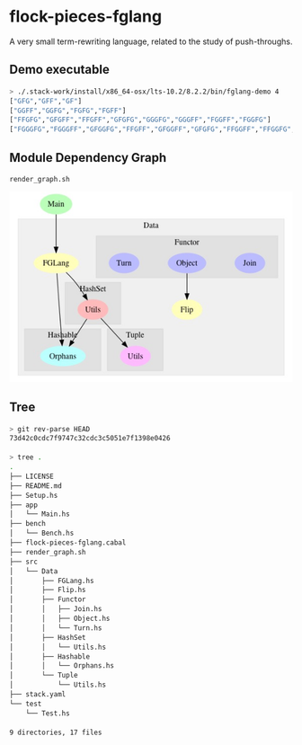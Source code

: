 # flock-pieces-fglang

A very small term-rewriting language, related to the study of push-throughs.


## Demo executable

```bash
> ./.stack-work/install/x86_64-osx/lts-10.2/8.2.2/bin/fglang-demo 4
["GFG","GFF","GF"]
["GGFF","GGFG","FGFG","FGFF"]
["FFGFG","GFGFF","FFGFF","GFGFG","GGGFG","GGGFF","FGGFF","FGGFG"]
["FGGGFG","FGGGFF","GFGGFG","FFGFF","GFGGFF","GFGFG","FFGGFF","FFGGFG","FFGF","GGGGFF","GGGGFG","GGGF","GGGFG","FGGF","FGFGFF","GFGF","FFFGFG","FGFGFG","FFFGFF","GGFGFG","FGGFF","GFFGFF","GGFGFF","GFFGFG"]
```


## Module Dependency Graph

```bash
render_graph.sh
```

![dependency_graph.jpg](https://github.com/michaeljklein/flock-pieces-fglang/raw/master/dependency_graph.jpg "graphmod dependency graph; see dependency_graph.dot, render_graph.sh")



## Tree

```bash
> git rev-parse HEAD
73d42c0cdc7f9747c32cdc3c5051e7f1398e0426

> tree .
.
├── LICENSE
├── README.md
├── Setup.hs
├── app
│   └── Main.hs
├── bench
│   └── Bench.hs
├── flock-pieces-fglang.cabal
├── render_graph.sh
├── src
│   └── Data
│       ├── FGLang.hs
│       ├── Flip.hs
│       ├── Functor
│       │   ├── Join.hs
│       │   ├── Object.hs
│       │   └── Turn.hs
│       ├── HashSet
│       │   └── Utils.hs
│       ├── Hashable
│       │   └── Orphans.hs
│       └── Tuple
│           └── Utils.hs
├── stack.yaml
└── test
    └── Test.hs

9 directories, 17 files
```


